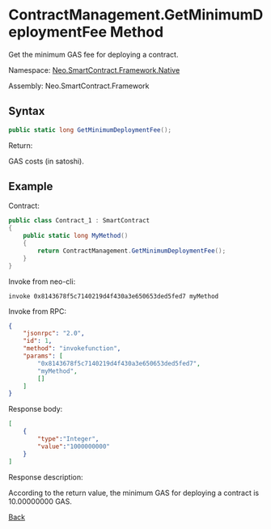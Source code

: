 # ContractManagement.GetMinimumDeploymentFee Method

Get the minimum GAS fee for deploying a contract.

Namespace: [Neo.SmartContract.Framework.Native](../../native.md)

Assembly: Neo.SmartContract.Framework

## Syntax

```c#
public static long GetMinimumDeploymentFee();
```

Return:

GAS costs (in satoshi).

## Example

Contract:

```c#
public class Contract_1 : SmartContract
{
    public static long MyMethod()
    {
        return ContractManagement.GetMinimumDeploymentFee();
    }
}
```

Invoke from neo-cli:

```
invoke 0x8143678f5c7140219d4f430a3e650653ded5fed7 myMethod
```

Invoke from RPC:

```json
{
    "jsonrpc": "2.0",
    "id": 1,
    "method": "invokefunction",
    "params": [
        "0x8143678f5c7140219d4f430a3e650653ded5fed7",
        "myMethod",
        []
    ]
}
```

Response body:

```json
[
    {
        "type":"Integer",
        "value":"1000000000"
    }
]
```

Response description:

According to the return value, the minimum GAS for deploying a contract is 10.00000000 GAS.

[Back](../ContractManagement.md)

